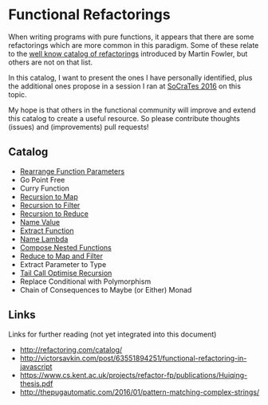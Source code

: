 # Functional Refactorings

When writing programs with pure functions, it appears that there are some
refactorings which are more common in this paradigm. Some of these relate to
the [well know catalog of refactorings](http://refactoring.com/catalog/)
introduced by Martin Fowler, but others are not on that list.

In this catalog, I want to present the ones I have personally identified,
plus the additional ones propose in a session I ran at [SoCraTes
2016](http://socratesuk.org/) on this topic.

My hope is that others in the functional community will improve and extend this
catalog to create a useful resource. So please contribute thoughts (issues)
and (improvements) pull requests!

## Catalog

* [Rearrange Function Parameters](catalog/rearrange-function-parameters.md)
* Go Point Free
* Curry Function
* [Recursion to Map](catalog/recursion-to-map.md)
* [Recursion to Filter](catalog/recursion-to-filter.md)
* [Recursion to Reduce](catalog/recursion-to-reduce.md)
* [Name Value](catalog/name-value.md)
* [Extract Function](catalog/extract-function.md)
* [Name Lambda](catalog/name-lambda.md)
* [Compose Nested Functions](catalog/compose-nested-functions.md)
* [Reduce to Map and Filter](catalog/reduce-to-map-and-filter.md)
* Extract Parameter to Type
* [Tail Call Optimise Recursion](catalog/tail-call-optimise-recursion.md)
* Replace Conditional with Polymorphism
* Chain of Consequences to Maybe (or Either) Monad

## Links

Links for further reading (not yet integrated into this document)

* http://refactoring.com/catalog/
* http://victorsavkin.com/post/63551894251/functional-refactoring-in-javascript
* https://www.cs.kent.ac.uk/projects/refactor-fp/publications/Huiqing-thesis.pdf
* http://thepugautomatic.com/2016/01/pattern-matching-complex-strings/
